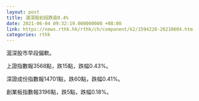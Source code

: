 ```yaml
---
layout: post
title: 滬深股初段跌逾0.4%
date: 2021-06-04 09:32:19.000000000 +08:00
link: https://news.rthk.hk/rthk/ch/component/k2/1594228-20210604.htm
categories: rthk
---
```


滬深股市早段偏軟。

上證指數報3568點，跌15點，跌幅0.43%。

深證成份指數報14701點，跌60點，跌幅0.41%。

創業板指數報3196點，跌5點，跌幅0.18%。
